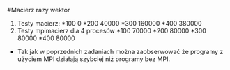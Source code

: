 #Macierz razy wektor
1. Testy macierz:
	*100	0
	*200	40000
	*300	160000
	*400	380000
2. Testy mpimacierz dla 4 procesów
	*100	70000
	*200	80000
	*300	80000
	*400	80000
	
* Tak jak w poprzednich zadaniach można zaobserwować że programy z użyciem MPI działają szybciej 
niż programy bez MPI.